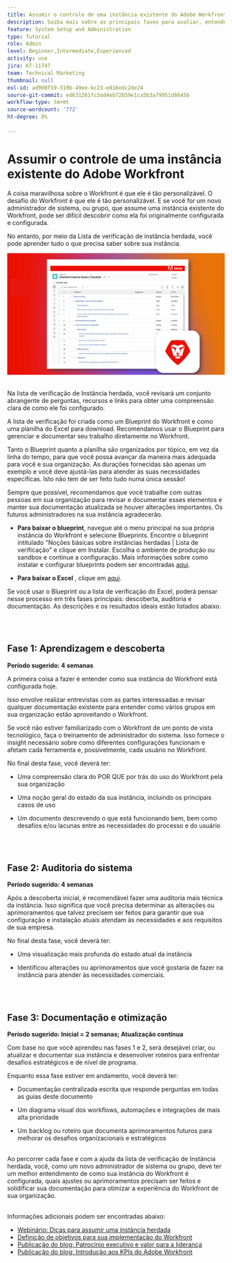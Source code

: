 ```yaml
---
title: Assumir o controle de uma instância existente do Adobe Workfront
description: Saiba mais sobre as principais fases para avaliar, entender e otimizar sua instância do Workfront como um novo administrador de sistema ou grupo.
feature: System Setup and Administration
type: Tutorial
role: Admin
level: Beginner,Intermediate,Experienced
activity: use
jira: KT-11747
team: Technical Marketing
thumbnail: null
exl-id: ad900f59-319b-49ee-bc23-e816edc2de24
source-git-commit: ed631261fc3ad4eb72b59e1ca5b3a79951d8645b
workflow-type: tm+mt
source-wordcount: '772'
ht-degree: 0%

---
```


# Assumir o controle de uma instância existente do Adobe Workfront

A coisa maravilhosa sobre o Workfront é que ele é tão personalizável. O desafio do Workfront é que ele é tão personalizável. E se você for um novo administrador de sistema, ou grupo, que assume uma instância existente do Workfront, pode ser difícil descobrir como ela foi originalmente configurada e configurada.

No entanto, por meio da Lista de verificação de instância herdada, você pode aprender tudo o que precisa saber sobre sua instância.

![Imagem de lista de verificação de instância herdada](assets/wf-inherited-instance-image.png)
<br></br>

Na lista de verificação de Instância herdada, você revisará um conjunto abrangente de perguntas, recursos e links para obter uma compreensão clara de como ele foi configurado.

A lista de verificação foi criada como um Blueprint do Workfront e como uma planilha do Excel para download. Recomendamos usar o Blueprint para gerenciar e documentar seu trabalho diretamente no Workfront.

Tanto o Blueprint quanto a planilha são organizados por tópico, em vez da linha do tempo, para que você possa avançar da maneira mais adequada para você e sua organização. As durações fornecidas são apenas um exemplo e você deve ajustá-las para atender às suas necessidades específicas. Isto não tem de ser feito tudo numa única sessão!

Sempre que possível, recomendamos que você trabalhe com outras pessoas em sua organização para revisar e documentar esses elementos e manter sua documentação atualizada se houver alterações importantes. Os futuros administradores na sua instância agradecerão.

* <b>Para baixar o blueprint</b>, navegue até o menu principal na sua própria instância do Workfront e selecione Blueprints. Encontre o blueprint intitulado &quot;Noções básicas sobre instâncias herdadas | Lista de verificação&quot; e clique em Instalar. Escolha o ambiente de produção ou sandbox e continue a configuração. Mais informações sobre como instalar e configurar blueprints podem ser encontradas [aqui](https://experienceleague.adobe.com/docs/workfront/using/administration-and-setup/blueprints/blueprints-install.html?lang=en).

* <b>Para baixar o Excel</b> , clique em [aqui](assets/adobe-workfront-system-admin-playbook-inherited-instance.xlsx).

Se você usar o Blueprint ou a lista de verificação do Excel, poderá pensar nesse processo em três fases principais: descoberta, auditoria e documentação. As descrições e os resultados ideais estão listados abaixo.

<br>
</br>

## Fase 1: Aprendizagem e descoberta

<b>Período sugerido: 4 semanas</b>

A primeira coisa a fazer é entender como sua instância do Workfront está configurada hoje.

Isso envolve realizar entrevistas com as partes interessadas e revisar qualquer documentação existente para entender como vários grupos em sua organização estão aproveitando o Workfront.

Se você não estiver familiarizado com o Workfront de um ponto de vista tecnológico, faça o treinamento de administrador do sistema. Isso fornece o insight necessário sobre como diferentes configurações funcionam e afetam cada ferramenta e, possivelmente, cada usuário no Workfront.

No final desta fase, você deverá ter:

* Uma compreensão clara do POR QUE por trás do uso do Workfront pela sua organização

* Uma noção geral do estado da sua instância, incluindo os principais casos de uso

* Um documento descrevendo o que está funcionando bem, bem como desafios e/ou lacunas entre as necessidades do processo e do usuário
<br>
</br>

## Fase 2: Auditoria do sistema

<b>Período sugerido: 4 semanas </b>

Após a descoberta inicial, é recomendável fazer uma auditoria mais técnica da instância. Isso significa que você precisa determinar as alterações ou aprimoramentos que talvez precisem ser feitos para garantir que sua configuração e instalação atuais atendam às necessidades e aos requisitos de sua empresa.

No final desta fase, você deverá ter:

* Uma visualização mais profunda do estado atual da instância

* Identificou alterações ou aprimoramentos que você gostaria de fazer na instância para atender às necessidades comerciais.
<br>
</br>

## Fase 3: Documentação e otimização

<b>Período sugerido: Inicial = 2 semanas; Atualização contínua </b>

Com base no que você aprendeu nas fases 1 e 2, será desejável criar, ou atualizar e documentar sua instância e desenvolver roteiros para enfrentar desafios estratégicos e de nível de programa.

Enquanto essa fase estiver em andamento, você deverá ter:

* Documentação centralizada escrita que responde perguntas em todas as guias deste documento

* Um diagrama visual dos workflows, automações e integrações de mais alta prioridade

* Um backlog ou roteiro que documenta aprimoramentos futuros para melhorar os desafios organizacionais e estratégicos

<br>
Ao percorrer cada fase e com a ajuda da lista de verificação de Instância herdada, você, como um novo administrador de sistema ou grupo, deve ter um melhor entendimento de como sua instância do Workfront é configurada, quais ajustes ou aprimoramentos precisam ser feitos e solidificar sua documentação para otimizar a experiência do Workfront de sua organização.

<br>
</br>

Informações adicionais podem ser encontradas abaixo:
* [Webinário: Dicas para assumir uma instância herdada](https://experienceleaguecommunities.adobe.com/t5/workfront-discussions/webinar-system-admin-essentials-tips-for-taking-over-an-existing/td-p/571873)
* [Definição de objetivos para sua implementação do Workfront](https://experienceleague.adobe.com/docs/workfront/using/administration-and-setup/get-started-administration/define-wf-goals-objectives.html?lang=en)
* [Publicação do blog: Patrocínio executivo e valor para a liderança](https://experienceleaguecommunities.adobe.com/t5/workfront-blogs/customer-success-tips-executive-sponsorship-and-value-to/ba-p/518353)
* [Publicação do blog: Introdução aos KPIs do Adobe Workfront](https://experienceleaguecommunities.adobe.com/t5/workfront-blogs/kpi-dashboards-in-the-new-workfront-experience-introduction-to/ba-p/549001)
